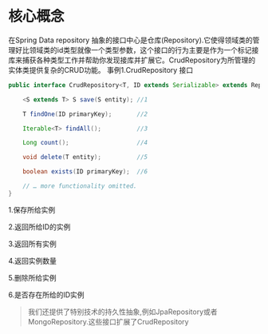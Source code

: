 # 核心概念

在Spring Data repository 抽象的接口中心是仓库(Repository).它使得领域类的管理好比领域类的id类型就像一个类型参数，这个接口的行为主要是作为一个标记接库来捕获各种类型工作并帮助你发现接库并扩展它。CrudRepository为所管理的实体类提供复杂的CRUD功能。
事例1.CrudRepository 接口

```java
public interface CrudRepository<T, ID extends Serializable> extends Repository<T,ID>{

    <S extends T> S save(S entity); //1

    T findOne(ID primaryKey);       //2

    Iterable<T> findAll();          //3

    Long count();                   //4

    void delete(T entity);          //5

    boolean exists(ID primaryKey);  //6

    // … more functionality omitted.
}
```
1.保存所给实例

2.返回所给ID的实例

3.返回所有实例

4.返回实例数量

5.删除所给实例

6.是否存在所给的ID实例

>我们还提供了特别技术的持久性抽象,例如JpaRepository或者MongoRepository.这些接口扩展了CrudRepository